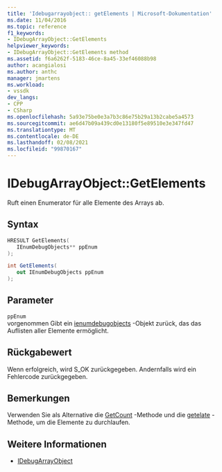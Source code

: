 ```yaml
---
title: 'Idebugarrayobject:: getElements | Microsoft-Dokumentation'
ms.date: 11/04/2016
ms.topic: reference
f1_keywords:
- IDebugArrayObject::GetElements
helpviewer_keywords:
- IDebugArrayObject::GetElements method
ms.assetid: f6a6262f-5183-46ce-8a45-33ef46088b98
author: acangialosi
ms.author: anthc
manager: jmartens
ms.workload:
- vssdk
dev_langs:
- CPP
- CSharp
ms.openlocfilehash: 5a93e75be0e3a7b3c86e75b29a13b2cabe5a4573
ms.sourcegitcommit: ae6d47b09a439cd0e13180f5e89510e3e347fd47
ms.translationtype: MT
ms.contentlocale: de-DE
ms.lasthandoff: 02/08/2021
ms.locfileid: "99870167"
---
```

# <a name="idebugarrayobjectgetelements"></a>IDebugArrayObject::GetElements
Ruft einen Enumerator für alle Elemente des Arrays ab.

## <a name="syntax"></a>Syntax

```cpp
HRESULT GetElements( 
   IEnumDebugObjects** ppEnum
);
```

```csharp
int GetElements(
   out IEnumDebugObjects ppEnum
);
```

## <a name="parameters"></a>Parameter
`ppEnum`\
vorgenommen Gibt ein [ienumdebugobjects](../../../extensibility/debugger/reference/ienumdebugobjects.md) -Objekt zurück, das das Auflisten aller Elemente ermöglicht.

## <a name="return-value"></a>Rückgabewert
 Wenn erfolgreich, wird S_OK zurückgegeben. Andernfalls wird ein Fehlercode zurückgegeben.

## <a name="remarks"></a>Bemerkungen
 Verwenden Sie als Alternative die [GetCount](../../../extensibility/debugger/reference/idebugarrayobject-getcount.md) -Methode und die [getelate](../../../extensibility/debugger/reference/idebugarrayobject-getelement.md) -Methode, um die Elemente zu durchlaufen.

## <a name="see-also"></a>Weitere Informationen
- [IDebugArrayObject](../../../extensibility/debugger/reference/idebugarrayobject.md)

